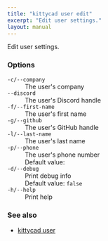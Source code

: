 ```yaml
---
title: "kittycad user edit"
excerpt: "Edit user settings."
layout: manual
---
```


Edit user settings.

### Options

<dl class="flags">
   <dt><code>-c/--company</code></dt>
   <dd>The user's company</dd>

   <dt><code>--discord</code></dt>
   <dd>The user's Discord handle</dd>

   <dt><code>-f/--first-name</code></dt>
   <dd>The user's first name</dd>

   <dt><code>-g/--github</code></dt>
   <dd>The user's GitHub handle</dd>

   <dt><code>-l/--last-name</code></dt>
   <dd>The user's last name</dd>

   <dt><code>-p/--phone</code></dt>
   <dd>The user's phone number<br/>Default value: <code></code></dd>

   <dt><code>-d/--debug</code></dt>
   <dd>Print debug info<br/>Default value: <code>false</code></dd>

   <dt><code>-h/--help</code></dt>
   <dd>Print help</dd>
</dl>


### See also

* [kittycad user](./kittycad_user)
